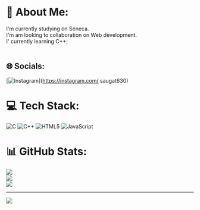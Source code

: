 # 💫 About Me:
I'm currently studying on Seneca.<br>I'm am looking to collaboration on Web development.<br>I' currently learning C++;<br> <br>


## 🌐 Socials:
[![Instagram](https://img.shields.io/badge/Instagram-%23E4405F.svg?logo=Instagram&logoColor=white)](https://instagram.com/ saugat630) 

# 💻 Tech Stack:
![C](https://img.shields.io/badge/c-%2300599C.svg?style=for-the-badge&logo=c&logoColor=white) ![C++](https://img.shields.io/badge/c++-%2300599C.svg?style=for-the-badge&logo=c%2B%2B&logoColor=white) ![HTML5](https://img.shields.io/badge/html5-%23E34F26.svg?style=for-the-badge&logo=html5&logoColor=white) ![JavaScript](https://img.shields.io/badge/javascript-%23323330.svg?style=for-the-badge&logo=javascript&logoColor=%23F7DF1E)
# 📊 GitHub Stats:
![](https://github-readme-stats.vercel.app/api?username=Saugat-bajgain&theme=dark&hide_border=false&include_all_commits=false&count_private=false)<br/>
![](https://github-readme-streak-stats.herokuapp.com/?user=Saugat-bajgain&theme=dark&hide_border=false)<br/>
![](https://github-readme-stats.vercel.app/api/top-langs/?username=Saugat-bajgain&theme=dark&hide_border=false&include_all_commits=false&count_private=false&layout=compact)

---
[![](https://visitcount.itsvg.in/api?id=Saugat-bajgain&icon=0&color=0)](https://visitcount.itsvg.in)

<!-- Proudly created with GPRM ( https://gprm.itsvg.in ) -->